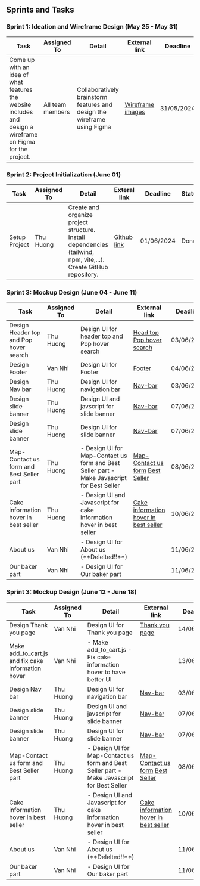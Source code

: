 ## Sprints and Tasks


### Sprint 1: Ideation and Wireframe Design (May 25 - May 31)

<div class="container mx-auto p-4">
    <table class="min-w-full border-collapse border border-gray-400">
        <thead>
            <tr>
                <th class="border border-gray-400 bg-purple-200 px-4 py-2"><b>Task</b></th>
                <th class="border border-gray-400 bg-purple-200 px-4 py-2"><b>Assigned To</b></th>
                <th class="border border-gray-400 bg-purple-200 px-4 py-2"><b>Detail</b></th>
                <th class="border border-gray-400 bg-purple-200 px-4 py-2"><b>External link</b></th>
                <th class="border border-gray-400 bg-purple-200 px-4 py-2"><b>Deadline</b></th>
                <th class="border border-gray-400 bg-purple-200 px-4 py-2"><b>Status<b></th>
            </tr>
        </thead>
        <tbody>
            <tr>
                <td class="border border-gray-400 px-4 py-2">Come up with an idea of what features the website includes and design a wireframe on Figma for the project.</td>
                <td class="border border-gray-400 px-4 py-2">All team members</td>
                <td class="border border-gray-400 px-4 py-2">Collaboratively brainstorm features and design the wireframe using Figma</td>
                <td class="border border-gray-400 px-4 py-2">
                <a href='/content/Wireframe/wireframe_img'>Wireframe images</a>
                </td>
                <td class="border border-gray-400 px-4 py-2">31/05/2024</td>
                <td class="border border-gray-400 px-4 py-2">Done</td>
            </tr>
    </table>
</div>

### Sprint 2: Project Initialization (June 01)

<div class="container mx-auto p-4">
    <table class="min-w-full border-collapse border border-gray-400">
        <thead>
            <tr>
                <th class="border border-gray-400 bg-purple-200 px-4 py-2"><b>Task</b></th>
                <th class="border border-gray-400 bg-purple-200 px-4 py-2"><b>Assigned To</b></th>
                <th class="border border-gray-400 bg-purple-200 px-4 py-2"><b>Detail</b></th>
                <th class="border border-gray-400 bg-purple-200 px-4 py-2"><b>Exteral link</b></th>
                <th class="border border-gray-400 bg-purple-200 px-4 py-2"><b>Deadline</b></th>
                <th class="border border-gray-400 bg-purple-200 px-4 py-2"><b>Status<b></th>
            </tr>
        </thead>
        <tbody>
            <tr>
                <td class="border border-gray-400 px-4 py-2">Setup Project</td>
                <td class="border border-gray-400 px-4 py-2">Thu Huong</td>
                <td class="border border-gray-400 px-4 py-2">Create and organize project structure. Install dependencies (tailwind, npm, vite,...). Create GitHub repository.</td>
                <td class="border border-gray-400 px-4 py-2">
                <a href='https://github.com/Thuhuong554/2SS_website.github.io'>Github link</a>
                </td>
                <td class="border border-gray-400 px-4 py-2">01/06/2024</td>
                <td class="border border-gray-400 px-4 py-2">Done</td>
            </tr>
    </table>
</div>

### Sprint 3: Mockup Design (June 04 - June 11)

<div class="container mx-auto p-4">
    <table class="min-w-full border-collapse border border-gray-400">
        <thead>
            <tr>
                <th class="border border-gray-400 bg-purple-200 px-4 py-2"><b>Task</b></th>
                <th class="border border-gray-400 bg-purple-200 px-4 py-2"><b>Assigned To</b></th>
                <th class="border border-gray-400 bg-purple-200 px-4 py-2"><b>Detail</b></th>
                <th class="border border-gray-400 bg-purple-200 px-4 py-2"><b>External link</b></th>
                <th class="border border-gray-400 bg-purple-200 px-4 py-2"><b>Deadline</b></th>
                <th class="border border-gray-400 bg-purple-200 px-4 py-2"><b>Status<b></th>
            </tr>
        </thead>
        <tbody>
            <tr>
                <td class="border border-gray-400 px-4 py-2">Design Header top and Pop hover search</td>
                <td class="border border-gray-400 px-4 py-2">Thu Huong</td>
                <td class="border border-gray-400 px-4 py-2">Design UI for header top and Pop hover search</td>
                <td class="border border-gray-400 px-4 py-2">
                <a href='/content/Planning/Detail_homepage/heading_top.png'>Head top</a>
                <a href='/content/Planning/Detail_homepage/Search_hover.png'>Pop hover search</a>
                </td>
                <td class="border border-gray-400 px-4 py-2">03/06/2024</td>
                <td class="border border-gray-400 px-4 py-2">Done</td>
            </tr>
            <tr>
                <td class="border border-gray-400 px-4 py-2">Design Footer</td>
                <td class="border border-gray-400 px-4 py-2">Van Nhi</td>
                <td class="border border-gray-400 px-4 py-2">Design UI for Footer</td>
                <td class="border border-gray-400 px-4 py-2">
                <a href='/content/Planning/Detail_homepage/footer.png'>Footer</a>
                </td>
                <td class="border border-gray-400 px-4 py-2">04/06/2024</td>
                <td class="border border-gray-400 px-4 py-2">Done</td>
            </tr>
            <tr>
                <td class="border border-gray-400 px-4 py-2">Design Nav bar</td>
                <td class="border border-gray-400 px-4 py-2">Thu Huong</td>
                <td class="border border-gray-400 px-4 py-2">Design UI for navigation bar</td>
                <td class="border border-gray-400 px-4 py-2">
                <a href='/content/Planning/Detail_homepage/.png'>Nav-bar</a>
                </td>
                <td class="border border-gray-400 px-4 py-2">03/06/2024</td>
                <td class="border border-gray-400 px-4 py-2">Done</td>
            </tr>
            <tr>
                <td class="border border-gray-400 px-4 py-2">Design slide banner</td>
                <td class="border border-gray-400 px-4 py-2">Thu Huong</td>
                <td class="border border-gray-400 px-4 py-2">Design UI and javscript for slide banner</td>
                <td class="border border-gray-400 px-4 py-2">
                <a href='/content/Planning/Detail_homepage/slide_banner.png'>Nav-bar</a>
                </td>
                <td class="border border-gray-400 px-4 py-2">07/06/2024</td>
                <td class="border border-gray-400 px-4 py-2">Done</td>
            </tr>
            <tr>
                <td class="border border-gray-400 px-4 py-2">Design slide banner</td>
                <td class="border border-gray-400 px-4 py-2">Thu Huong</td>
                <td class="border border-gray-400 px-4 py-2">Design UI for slide banner</td>
                <td class="border border-gray-400 px-4 py-2">
                <a href='/content/Planning/Detail_homepage/slide_banner.png'>Nav-bar</a>
                </td>
                <td class="border border-gray-400 px-4 py-2">07/06/2024</td>
                <td class="border border-gray-400 px-4 py-2">Done</td>
            </tr>
            <tr>
                <td class="border border-gray-400 px-4 py-2">Map-Contact us form and Best Seller part</td>
                <td class="border border-gray-400 px-4 py-2">Thu Huong</td>
                <td class="border border-gray-400 px-4 py-2">
                - Design UI for Map-Contact us form and Best Seller part
                - Make Javascript for Best Seller</td>
                <td class="border border-gray-400 px-4 py-2">
                <a href='/content/Planning/Detail_homepage/contact_and_map.png'>Map-Contact us form</a>
                <a href='/content/Planning/Detail_homepage/slide_best_seller.png.png'>Best Seller</a>
                </td>
                <td class="border border-gray-400 px-4 py-2">08/06/2024</td>
                <td class="border border-gray-400 px-4 py-2">Done</td>
            </tr>
            <tr>
                <td class="border border-gray-400 px-4 py-2">Cake information hover in best seller</td>
                <td class="border border-gray-400 px-4 py-2">Thu Huong</td>
                <td class="border border-gray-400 px-4 py-2">
                - Design UI and Javascript for cake information hover in best seller</td>
                <td class="border border-gray-400 px-4 py-2">
                <a href='/content/Planning/Detail_homepage/hover_cake_infor.png'>Cake information hover in best seller</a>
                </td>
                <td class="border border-gray-400 px-4 py-2">10/06/2024</td>
                <td class="border border-gray-400 px-4 py-2">Done</td>
            </tr>
            <tr>
                <td class="border border-gray-400 px-4 py-2">About us</td>
                <td class="border border-gray-400 px-4 py-2">Van Nhi</td>
                <td class="border border-gray-400 px-4 py-2">
                - Design UI for About us (**Delelted!!**) </td>
                <td class="border border-gray-400 px-4 py-2">
                </td>
                <td class="border border-gray-400 px-4 py-2">11/06/2024</td>
                <td class="border border-gray-400 px-4 py-2">Done</td>
            </tr>
            <tr>
                <td class="border border-gray-400 px-4 py-2">Our baker part</td>
                <td class="border border-gray-400 px-4 py-2">Van Nhi</td>
                <td class="border border-gray-400 px-4 py-2">
                - Design UI for Our baker part </td>
                <td class="border border-gray-400 px-4 py-2">
                </td>
                <td class="border border-gray-400 px-4 py-2">11/06/2024</td>
                <td class="border border-gray-400 px-4 py-2">Done</td>
            </tr>
    </table>
</div>

### Sprint 3: Mockup Design (June 12 - June 18)

<div class="container mx-auto p-4">
    <table class="min-w-full border-collapse border border-gray-400">
        <thead>
            <tr>
                <th class="border border-gray-400 bg-purple-200 px-4 py-2"><b>Task</b></th>
                <th class="border border-gray-400 bg-purple-200 px-4 py-2"><b>Assigned To</b></th>
                <th class="border border-gray-400 bg-purple-200 px-4 py-2"><b>Detail</b></th>
                <th class="border border-gray-400 bg-purple-200 px-4 py-2"><b>External link</b></th>
                <th class="border border-gray-400 bg-purple-200 px-4 py-2"><b>Deadline</b></th>
                <th class="border border-gray-400 bg-purple-200 px-4 py-2"><b>Status<b></th>
            </tr>
        </thead>
        <tbody>
            <tr>
                <td class="border border-gray-400 px-4 py-2">Design Thank you page</td>
                <td class="border border-gray-400 px-4 py-2">Van Nhi</td>
                <td class="border border-gray-400 px-4 py-2">Design UI for Thank you page</td>
                <td class="border border-gray-400 px-4 py-2">
                <a href='/content/Wireframe/wireframe_img/Thank_you.png'>Thank you page</a>
                </td>
                <td class="border border-gray-400 px-4 py-2">14/06/2024</td>
                <td class="border border-gray-400 px-4 py-2">Done</td>
            </tr>
            <tr>
                <td class="border border-gray-400 px-4 py-2">Make add_to_cart.js and fix cake information hover</td>
                <td class="border border-gray-400 px-4 py-2">Van Nhi</td>
                <td class="border border-gray-400 px-4 py-2">
                - Make add_to_cart.js
                - Fix cake information hover to have better UI </td>
                <td class="border border-gray-400 px-4 py-2">
                </td>
                <td class="border border-gray-400 px-4 py-2">13/06/2024</td>
                <td class="border border-gray-400 px-4 py-2">Done</td>
            </tr>
            <tr>
                <td class="border border-gray-400 px-4 py-2">Design Nav bar</td>
                <td class="border border-gray-400 px-4 py-2">Thu Huong</td>
                <td class="border border-gray-400 px-4 py-2">Design UI for navigation bar</td>
                <td class="border border-gray-400 px-4 py-2">
                <a href='/content/Planning/Detail_homepage/.png'>Nav-bar</a>
                </td>
                <td class="border border-gray-400 px-4 py-2">03/06/2024</td>
                <td class="border border-gray-400 px-4 py-2">Done</td>
            </tr>
            <tr>
                <td class="border border-gray-400 px-4 py-2">Design slide banner</td>
                <td class="border border-gray-400 px-4 py-2">Thu Huong</td>
                <td class="border border-gray-400 px-4 py-2">Design UI and javscript for slide banner</td>
                <td class="border border-gray-400 px-4 py-2">
                <a href='/content/Planning/Detail_homepage/slide_banner.png'>Nav-bar</a>
                </td>
                <td class="border border-gray-400 px-4 py-2">07/06/2024</td>
                <td class="border border-gray-400 px-4 py-2">Done</td>
            </tr>
            <tr>
                <td class="border border-gray-400 px-4 py-2">Design slide banner</td>
                <td class="border border-gray-400 px-4 py-2">Thu Huong</td>
                <td class="border border-gray-400 px-4 py-2">Design UI for slide banner</td>
                <td class="border border-gray-400 px-4 py-2">
                <a href='/content/Planning/Detail_homepage/slide_banner.png'>Nav-bar</a>
                </td>
                <td class="border border-gray-400 px-4 py-2">07/06/2024</td>
                <td class="border border-gray-400 px-4 py-2">Done</td>
            </tr>
            <tr>
                <td class="border border-gray-400 px-4 py-2">Map-Contact us form and Best Seller part</td>
                <td class="border border-gray-400 px-4 py-2">Thu Huong</td>
                <td class="border border-gray-400 px-4 py-2">
                - Design UI for Map-Contact us form and Best Seller part
                - Make Javascript for Best Seller</td>
                <td class="border border-gray-400 px-4 py-2">
                <a href='/content/Planning/Detail_homepage/contact_and_map.png'>Map-Contact us form</a>
                <a href='/content/Planning/Detail_homepage/slide_best_seller.png.png'>Best Seller</a>
                </td>
                <td class="border border-gray-400 px-4 py-2">08/06/2024</td>
                <td class="border border-gray-400 px-4 py-2">Done</td>
            </tr>
            <tr>
                <td class="border border-gray-400 px-4 py-2">Cake information hover in best seller</td>
                <td class="border border-gray-400 px-4 py-2">Thu Huong</td>
                <td class="border border-gray-400 px-4 py-2">
                - Design UI and Javascript for cake information hover in best seller</td>
                <td class="border border-gray-400 px-4 py-2">
                <a href='/content/Planning/Detail_homepage/hover_cake_infor.png'>Cake information hover in best seller</a>
                </td>
                <td class="border border-gray-400 px-4 py-2">10/06/2024</td>
                <td class="border border-gray-400 px-4 py-2">Done</td>
            </tr>
            <tr>
                <td class="border border-gray-400 px-4 py-2">About us</td>
                <td class="border border-gray-400 px-4 py-2">Van Nhi</td>
                <td class="border border-gray-400 px-4 py-2">
                - Design UI for About us (**Delelted!!**) </td>
                <td class="border border-gray-400 px-4 py-2">
                </td>
                <td class="border border-gray-400 px-4 py-2">11/06/2024</td>
                <td class="border border-gray-400 px-4 py-2">Done</td>
            </tr>
            <tr>
                <td class="border border-gray-400 px-4 py-2">Our baker part</td>
                <td class="border border-gray-400 px-4 py-2">Van Nhi</td>
                <td class="border border-gray-400 px-4 py-2">
                - Design UI for Our baker part </td>
                <td class="border border-gray-400 px-4 py-2">
                </td>
                <td class="border border-gray-400 px-4 py-2">11/06/2024</td>
                <td class="border border-gray-400 px-4 py-2">Done</td>
            </tr>
    </table>
</div>



